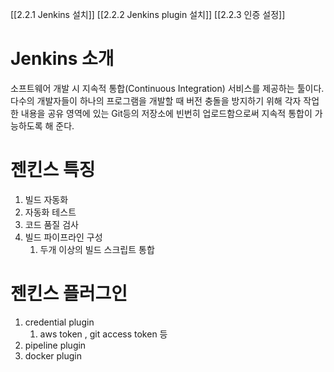 [[2.2.1 Jenkins 설치]]
[[2.2.2 Jenkins plugin 설치]]
[[2.2.3 인증 설정]]
# Jenkins 소개
소프트웨어 개발 시 지속적 통합(Continuous Integration) 서비스를 제공하는 툴이다. 다수의 개발자들이 하나의 프로그램을 개발할 때 버전 충돌을 방지하기 위해 각자 작업한 내용을 공유 영역에 있는 Git등의 저장소에 빈번히 업로드함으로써 지속적 통합이 가능하도록 해 준다.
# 젠킨스 특징
1. 빌드 자동화
2. 자동화 테스트
3. 코드 품질 검사
4. 빌드 파이프라인 구성
	1. 두개 이상의 빌드 스크립트 통합
# 젠킨스 플러그인
1. credential plugin
	1. aws token , git access token 등 
2. pipeline plugin
3. docker plugin
